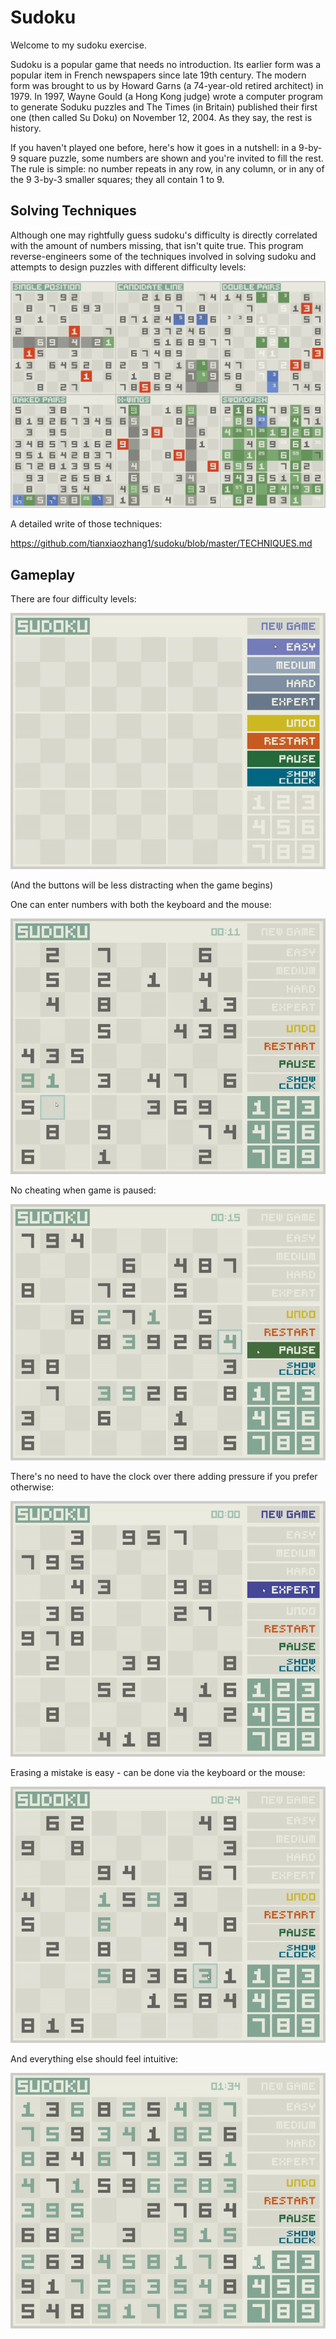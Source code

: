 # Sudoku

Welcome to my sudoku exercise.

Sudoku is a popular game that needs no introduction. Its earlier form was a popular item in French newspapers since late 19th century. The modern form was brought to us by Howard Garns (a 74-year-old retired architect) in 1979. In 1997, Wayne Gould (a Hong Kong judge) wrote a computer program to generate Soduku puzzles and The Times (in Britain) published their first one (then called Su Doku) on November 12, 2004. As they say, the rest is history.

If you haven't played one before, here's how it goes in a nutshell: in a 9-by-9 square puzzle, some numbers are shown and you're invited to fill the rest. The rule is simple: no number repeats in any row, in any column, or in any of the 9 3-by-3 smaller squares; they all contain 1 to 9.

## Solving Techniques

Although one may rightfully guess sudoku's difficulty is directly correlated with the amount of numbers missing, that isn't quite true. This program reverse-engineers some of the techniques involved in solving sudoku and attempts to design puzzles with different difficulty levels:

<img src="https://github.com/tianxiaozhang1/sudoku/blob/main/techniques.png" width="680">

A detailed write of those techniques:

https://github.com/tianxiaozhang1/sudoku/blob/master/TECHNIQUES.md

## Gameplay

There are four difficulty levels:

![](https://github.com/tianxiaozhang1/sudoku/blob/main/sudoku01.gif)

(And the buttons will be less distracting when the game begins)

One can enter numbers with both the keyboard and the mouse:

![](https://github.com/tianxiaozhang1/sudoku/blob/main/sudoku02.gif)

No cheating when game is paused:

![](https://github.com/tianxiaozhang1/sudoku/blob/main/sudoku03.gif)

There's no need to have the clock over there adding pressure if you prefer otherwise:

![](https://github.com/tianxiaozhang1/sudoku/blob/main/sudoku04.gif)

Erasing a mistake is easy - can be done via the keyboard or the mouse:

![](https://github.com/tianxiaozhang1/sudoku/blob/main/sudoku05.gif)

And everything else should feel intuitive:

![](https://github.com/tianxiaozhang1/sudoku/blob/main/sudoku06.gif)

